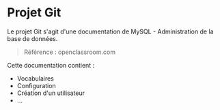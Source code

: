 # Projet Git

Le projet Git s'agit d'une documentation de MySQL - Administration de la base de données.



> Référence : openclassroom.com



Cette documentation contient :

- Vocabulaires
- Configuration
- Création d'un utilisateur
- ...